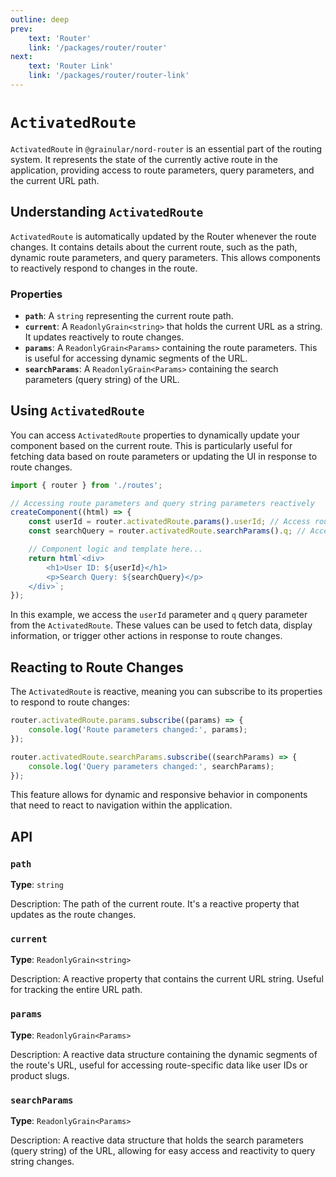 ```yaml
---
outline: deep
prev:
    text: 'Router'
    link: '/packages/router/router'
next:
    text: 'Router Link'
    link: '/packages/router/router-link'
---
```


<!-- @format -->

# `ActivatedRoute`

`ActivatedRoute` in `@grainular/nord-router` is an essential part of the routing system. It represents the state of the currently active route in the application, providing access to route parameters, query parameters, and the current URL path.

## Understanding `ActivatedRoute`

`ActivatedRoute` is automatically updated by the Router whenever the route changes. It contains details about the current route, such as the path, dynamic route parameters, and query parameters. This allows components to reactively respond to changes in the route.

### Properties

-   **`path`**: A `string` representing the current route path.
-   **`current`**: A `ReadonlyGrain<string>` that holds the current URL as a string. It updates reactively to route changes.
-   **`params`**: A `ReadonlyGrain<Params>` containing the route parameters. This is useful for accessing dynamic segments of the URL.
-   **`searchParams`**: A `ReadonlyGrain<Params>` containing the search parameters (query string) of the URL.

## Using `ActivatedRoute`

You can access `ActivatedRoute` properties to dynamically update your component based on the current route. This is particularly useful for fetching data based on route parameters or updating the UI in response to route changes.

```ts
import { router } from './routes';

// Accessing route parameters and query string parameters reactively
createComponent((html) => {
    const userId = router.activatedRoute.params().userId; // Access route parameter
    const searchQuery = router.activatedRoute.searchParams().q; // Access query parameter

    // Component logic and template here...
    return html`<div>
        <h1>User ID: ${userId}</h1>
        <p>Search Query: ${searchQuery}</p>
    </div>`;
});
```

In this example, we access the `userId` parameter and `q` query parameter from the `ActivatedRoute`. These values can be used to fetch data, display information, or trigger other actions in response to route changes.

## Reacting to Route Changes

The `ActivatedRoute` is reactive, meaning you can subscribe to its properties to respond to route changes:

```ts
router.activatedRoute.params.subscribe((params) => {
    console.log('Route parameters changed:', params);
});

router.activatedRoute.searchParams.subscribe((searchParams) => {
    console.log('Query parameters changed:', searchParams);
});
```

This feature allows for dynamic and responsive behavior in components that need to react to navigation within the application.

## API

### `path`

**Type**: `string`

Description: The path of the current route. It's a reactive property that updates as the route changes.

### `current`

**Type**: `ReadonlyGrain<string>`

Description: A reactive property that contains the current URL string. Useful for tracking the entire URL path.

### `params`

**Type**: `ReadonlyGrain<Params>`

Description: A reactive data structure containing the dynamic segments of the route's URL, useful for accessing route-specific data like user IDs or product slugs.

### `searchParams`

**Type**: `ReadonlyGrain<Params>`

Description: A reactive data structure that holds the search parameters (query string) of the URL, allowing for easy access and reactivity to query string changes.
